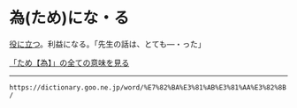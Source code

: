# 為(ため)にな・る

[役に立つ](やくにたつ（役に立つ）)。利益になる。「先生の話は、とても―・った」

[「ため【為】」の全ての意味を見る](https://dictionary.goo.ne.jp/word/%E7%82%BA_%28%E3%81%9F%E3%82%81%29/#jn-139016)

---
`https://dictionary.goo.ne.jp/word/%E7%82%BA%E3%81%AB%E3%81%AA%E3%82%8B/`